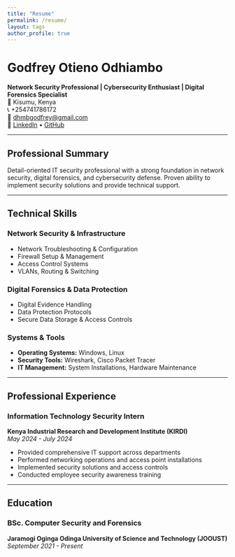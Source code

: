 ```yaml
---
title: "Resume"
permalink: /resume/
layout: tags
author_profile: true
---
```

# Godfrey Otieno Odhiambo

**Network Security Professional | Cybersecurity Enthusiast | Digital Forensics Specialist**  
📍 Kisumu, Kenya  
📞 +254741786172  
📧 [dhmbgodfrey@gmail.com](mailto:dhmbgodfrey@gmail.com)  
🔗 [LinkedIn](https://www.linkedin.com/in/ogodfreyotieno) • [GitHub](https://github.com/T4godfrey)

---

## Professional Summary

Detail-oriented IT security professional with a strong foundation in network security, digital forensics, and cybersecurity defense. Proven ability to implement security solutions and provide technical support.

---


## Technical Skills

### **Network Security & Infrastructure**
- Network Troubleshooting & Configuration
- Firewall Setup & Management
- Access Control Systems
- VLANs, Routing & Switching

### **Digital Forensics & Data Protection**
- Digital Evidence Handling
- Data Protection Protocols
- Secure Data Storage & Access Controls

### **Systems & Tools**
- **Operating Systems:** Windows, Linux
- **Security Tools:** Wireshark, Cisco Packet Tracer
- **IT Management:** System Installations, Hardware Maintenance

---

## Professional Experience

### **Information Technology Security Intern**
**Kenya Industrial Research and Development Institute (KIRDI)**  
*May 2024 - July 2024*

- Provided comprehensive IT support across departments
- Performed networking operations and access point installations
- Implemented security solutions and access controls
- Conducted employee security awareness training

---

## Education

### **BSc. Computer Security and Forensics**
**Jaramogi Oginga Odinga University of Science and Technology (JOOUST)**  
*September 2021 - Present*
